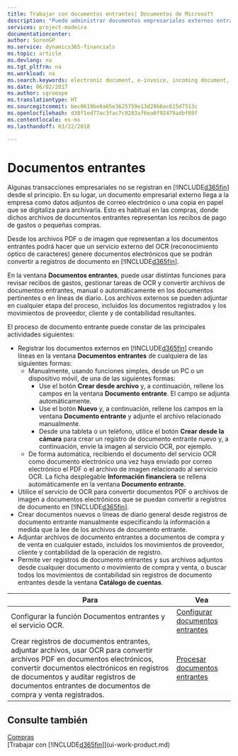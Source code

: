 ```yaml
---
title: Trabajar con documentos entrantes| Documentos de Microsoft
description: "Puede administrar documentos empresariales externos entrantes, como recibos de pago o PDF, administrar tareas de OCR y convertir archivos a documentos y registros electrónicos en Financials."
services: project-madeira
documentationcenter: 
author: SorenGP
ms.service: dynamics365-financials
ms.topic: article
ms.devlang: na
ms.tgt_pltfrm: na
ms.workload: na
ms.search.keywords: electronic document, e-invoice, incoming document, OCR, ecommerce, document exchange, import invoice
ms.date: 06/02/2017
ms.author: sgroespe
ms.translationtype: HT
ms.sourcegitcommit: bec0619be0a65e3625759e13d2866ac615d7513c
ms.openlocfilehash: d38f1ed77ac3fac7c9283af6ea0f92479adbf89f
ms.contentlocale: es-mx
ms.lasthandoff: 03/22/2018

---
```

# <a name="incoming-documents"></a>Documentos entrantes
Algunas transacciones empresariales no se registran en [!INCLUDE[d365fin](includes/d365fin_md.md)] desde el principio. En su lugar, un documento empresarial externo llega a la empresa como datos adjuntos de correo electrónico o una copia en papel que se digitaliza para archivarla. Esto es habitual en las compras, donde dichos archivos de documentos entrantes representan los recibos de pago de gastos o pequeñas compras.

Desde los archivos PDF o de imagen que representan a los documentos entrantes podrá hacer que un servicio externo del OCR (reconocimiento óptico de caracteres) genere documentos electrónicos que se podrán convertir a registros de documento en [!INCLUDE[d365fin](includes/d365fin_md.md)].

En la ventana **Documentos entrantes**, puede usar distintas funciones para revisar recibos de gastos, gestionar tareas de OCR y convertir archivos de documentos entrantes, manual o automáticamente en los documentos pertinentes o en líneas de diario. Los archivos externos se pueden adjuntar en cualquier etapa del proceso, incluidos los documentos registrados y los movimientos de proveedor, cliente y de contabilidad resultantes.

El proceso de documento entrante puede constar de las principales actividades siguientes:

* Registrar los documentos externos en [!INCLUDE[d365fin](includes/d365fin_md.md)] creando líneas en la ventana **Documentos entrantes** de cualquiera de las siguientes formas:
  * Manualmente, usando funciones simples, desde un PC o un dispositivo móvil, de una de las siguientes formas:
    * Use el botón **Crear desde archivo** y, a continuación, rellene los campos en la ventana **Documento entrante**. El campo se adjunta automáticamente.  
    * Use el botón **Nuevo** y, a continuación, rellene los campos en la ventana **Documento entrante** y adjunte el archivo relacionado manualmente.
    * Desde una tableta o un teléfono, utilice el botón **Crear desde la cámara** para crear un registro de documento entrante nuevo y, a continuación, envíe la imagen al servicio OCR, por ejemplo.
  * De forma automática, recibiendo el documento del servicio OCR como documento electrónico una vez haya enviado por correo electrónico el PDF o el archivo de imagen relacionado al servicio OCR. La ficha desplegable **Información financiera** se rellena automáticamente en la ventana **Documento entrante**.
* Utilice el servicio de OCR para convertir documentos PDF o archivos de imagen a documentos electrónicos que se puedan convertir a registros de documento en [!INCLUDE[d365fin](includes/d365fin_md.md)].
* Crear documentos nuevos o líneas de diario general desde registros de documento entrante manualmente especificando la información a medida que la lee de los archivos de documento entrante.
* Adjuntar archivos de documento entrantes a documentos de compra y de venta en cualquier estado, incluidos los movimientos de proveedor, cliente y contabilidad de la operación de registro.
* Permite ver registros de documento entrantes y sus archivos adjuntos desde cualquier documento o movimiento de compra y venta, o buscar todos los movimientos de contabilidad sin registros de documento entrantes desde la ventana **Catálogo de cuentas**.

| Para | Vea |
| --- | --- |
| Configurar la función Documentos entrantes y el servicio OCR. |[Configurar documentos entrantes](across-how-setup-income-documents.md) |
| Crear registros de documentos entrantes, adjuntar archivos, usar OCR para convertir archivos PDF en documentos electrónicos, convertir documentos electrónicos en registros de documentos y auditar registros de documentos entrantes de documentos de compra y venta registrados. |[Procesar documentos entrantes](across-process-income-documents.md) |

## <a name="see-also"></a>Consulte también
[Compras](purchasing-manage-purchasing.md)  
[Trabajar con [!INCLUDE[d365fin](includes/d365fin_md.md)]](ui-work-product.md)

